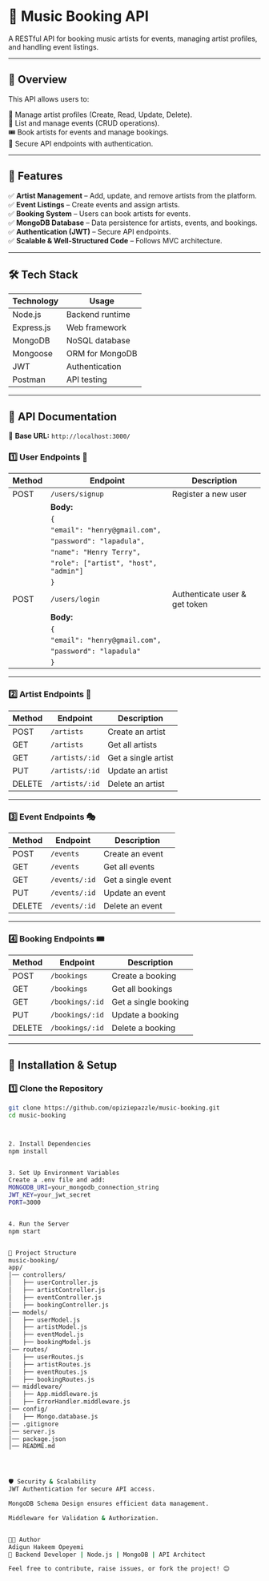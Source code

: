 # 🎵 Music Booking API  

A RESTful API for booking music artists for events, managing artist profiles, and handling event listings.  

---

## 🚀 Overview  
This API allows users to:  

📌 Manage artist profiles (Create, Read, Update, Delete).  
🎤 List and manage events (CRUD operations).  
🎟️ Book artists for events and manage bookings.  
🔐 Secure API endpoints with authentication.  

---

## 📂 Features  
✅ **Artist Management** – Add, update, and remove artists from the platform.  
✅ **Event Listings** – Create events and assign artists.  
✅ **Booking System** – Users can book artists for events.  
✅ **MongoDB Database** – Data persistence for artists, events, and bookings.  
✅ **Authentication (JWT)** – Secure API endpoints.  
✅ **Scalable & Well-Structured Code** – Follows MVC architecture.  

---

## 🛠️ Tech Stack  

| Technology  | Usage           |
|------------|----------------|
| Node.js    | Backend runtime |
| Express.js | Web framework   |
| MongoDB    | NoSQL database  |
| Mongoose   | ORM for MongoDB |
| JWT        | Authentication  |
| Postman    | API testing     |

---

## 📜 API Documentation  
📌 **Base URL:** `http://localhost:3000/`  

### 1️⃣ User Endpoints 👤  

| Method | Endpoint        | Description |
|--------|----------------|-------------|
| POST   | `/users/signup` | Register a new user |
|        | **Body:**       |  |
|        | `{`            |  |
|        | `"email": "henry@gmail.com",` |  |
|        | `"password": "lapadula",` |  |
|        | `"name": "Henry Terry",` |  |
|        | `"role": ["artist", "host", "admin"]` |  |
|        | `}`            |  |
| POST   | `/users/login`  | Authenticate user & get token |
|        | **Body:**       |  |
|        | `{`            |  |
|        | `"email": "henry@gmail.com",` |  |
|        | `"password": "lapadula"` |  |
|        | `}`            |  |

---

### 2️⃣ Artist Endpoints 🎤  

| Method | Endpoint        | Description |
|--------|----------------|-------------|
| POST   | `/artists`      | Create an artist |
| GET    | `/artists`      | Get all artists |
| GET    | `/artists/:id`  | Get a single artist |
| PUT    | `/artists/:id`  | Update an artist |
| DELETE | `/artists/:id`  | Delete an artist |

---

### 3️⃣ Event Endpoints 🎭  

| Method | Endpoint        | Description |
|--------|----------------|-------------|
| POST   | `/events`       | Create an event |
| GET    | `/events`       | Get all events |
| GET    | `/events/:id`   | Get a single event |
| PUT    | `/events/:id`   | Update an event |
| DELETE | `/events/:id`   | Delete an event |

---

### 4️⃣ Booking Endpoints 🎟️  

| Method | Endpoint        | Description |
|--------|----------------|-------------|
| POST   | `/bookings`     | Create a booking |
| GET    | `/bookings`     | Get all bookings |
| GET    | `/bookings/:id` | Get a single booking |
| PUT    | `/bookings/:id` | Update a booking |
| DELETE | `/bookings/:id` | Delete a booking |

---

## 🔧 Installation & Setup  

### 1️⃣ Clone the Repository  
```sh
git clone https://github.com/opiziepazzle/music-booking.git
cd music-booking



2. Install Dependencies
npm install


3. Set Up Environment Variables
Create a .env file and add:
MONGODB_URI=your_mongodb_connection_string
JWT_KEY=your_jwt_secret
PORT=3000


4. Run the Server
npm start


📌 Project Structure
music-booking/
app/
│── controllers/
│   ├── userController.js
│   ├── artistController.js
│   ├── eventController.js
│   ├── bookingController.js
│── models/
│   ├── userModel.js
│   ├── artistModel.js
│   ├── eventModel.js
│   ├── bookingModel.js
│── routes/
│   ├── userRoutes.js
│   ├── artistRoutes.js
│   ├── eventRoutes.js
│   ├── bookingRoutes.js
│── middleware/
│   ├── App.middleware.js
│   ├── ErrorHandler.middleware.js
│── config/
│   ├── Mongo.database.js
│── .gitignore
│── server.js
│── package.json
│── README.md




🛡️ Security & Scalability
JWT Authentication for secure API access.

MongoDB Schema Design ensures efficient data management.

Middleware for Validation & Authorization.


👨‍💻 Author
Adigun Hakeem Opeyemi
🚀 Backend Developer | Node.js | MongoDB | API Architect

Feel free to contribute, raise issues, or fork the project! 😊